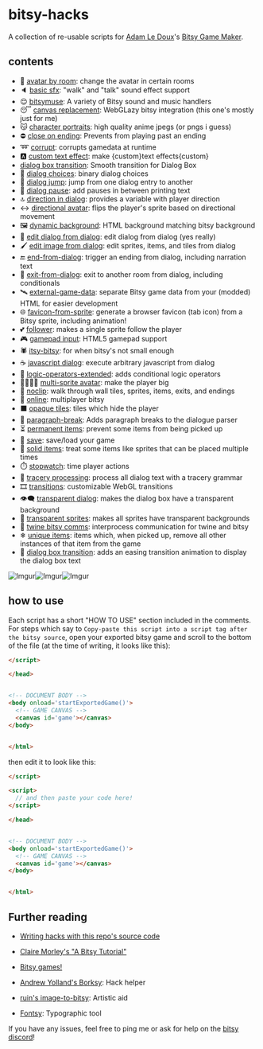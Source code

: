 # bitsy-hacks

A collection of re-usable scripts for [Adam Le Doux](https://twitter.com/adamledoux)'s [Bitsy Game Maker](https://ledoux.itch.io/bitsy).

## contents

-   👥 [avatar by room](/dist/avatar-by-room.js): change the avatar in certain rooms
-   🔈 [basic sfx](/dist/basic-sfx.js): "walk" and "talk" sound effect support
-   😌 [bitsymuse](/dist/bitsymuse.js): A variety of Bitsy sound and music handlers
-   😴 [canvas replacement](/dist/canvas-replacement.js): WebGLazy bitsy integration (this one's mostly just for me)
-   😽 [character portraits](/dist/character-portraits.js): high quality anime jpegs (or pngs i guess)
-   ⛔️ [close on ending](/dist/close-on-ending.js): Prevents from playing past an ending
-   ➿ [corrupt](/dist/corrupt.js): corrupts gamedata at runtime
-   🅰 [custom text effect](/dist/custom-text-effect.js): make {custom}text effects{custom}
-   [dialog box transition](/dist/dialog-box-transition.js): Smooth transition for Dialog Box
-   🔀 [dialog choices](/dist/dialog-choices.js): binary dialog choices
-   🚀 [dialog jump](/dist/dialog-jump.js): jump from one dialog entry to another
-   💬 [dialog pause](/dist/dialog-pause.js): add pauses in between printing text
-   🔝 [direction in dialog](/dist/direction-in-dialog.js): provides a variable with player direction
-   ↔ [directional avatar](/dist/directional-avatar.js): flips the player's sprite based on directional movement
-   🖼 [dynamic background](/dist/dynamic-background.js): HTML background matching bitsy background
-   📝 [edit dialog from dialog](/dist/edit-dialog-from-dialog.js): edit dialog from dialog (yes really)
-   🖌 [edit image from dialog](/dist/edit-image-from-dialog.js): edit sprites, items, and tiles from dialog
-   🔚 [end-from-dialog](/dist/end-from-dialog.js): trigger an ending from dialog, including narration text
-   🚪 [exit-from-dialog](/dist/exit-from-dialog.js): exit to another room from dialog, including conditionals
-   🛰 [external-game-data](/dist/external-game-data.js): separate Bitsy game data from your (modded) HTML for easier development
-   🌐 [favicon-from-sprite](/dist/favicon-from-sprite.js): generate a browser favicon (tab icon) from a Bitsy sprite, including animation!
-   💕 [follower](/dist/follower.js): makes a single sprite follow the player
-   🎮 [gamepad input](/dist/gamepad-input.js): HTML5 gamepad support
-   🕷 [itsy-bitsy](/dist/itsy-bitsy.js): for when bitsy's not small enough
-   ☕ [javascript dialog](/dist/javascript-dialog.js): execute arbitrary javascript from dialog
-   🔀 [logic-operators-extended](/dist/logic-operators-extended.js): adds conditional logic operators
-   👨‍👨‍👧‍👧 [multi-sprite avatar](/dist/multi-sprite-avatar.js): make the player big
-   📎 [noclip](/dist/noclip.js): walk through wall tiles, sprites, items, exits, and endings
-   🔄 [online](/dist/online.js): multiplayer bitsy
-   ⬛ [opaque tiles](/dist/opaque-tiles.js): tiles which hide the player
-   📃 [paragraph-break](/dist/paragraph-break.js): Adds paragraph breaks to the dialogue parser
-   ⏳ [permanent items](/dist/permanent-items.js): prevent some items from being picked up
-   💾 [save](/dist/save.js): save/load your game
-   🛑 [solid items](/dist/solid-items.js): treat some items like sprites that can be placed multiple times
-   ⏱️ [stopwatch](/dist/stopwatch.js): time player actions
-   🏰 [tracery processing](/dist/tracery-processing.js): process all dialog text with a tracery grammar
-   🎞 [transitions](/dist/transitions.js): customizable WebGL transitions
-   👁️‍🗨️ [transparent dialog](/dist/transparent-dialog.js): makes the dialog box have a transparent background
-   🏁 [transparent sprites](/dist/transparent-sprites.js): makes all sprites have transparent backgrounds
-   💱 [twine bitsy comms](/dist/twine-bitsy-comms.js): interprocess communication for twine and bitsy
-   ❄ [unique items](/dist/unique-items.js): items which, when picked up, remove all other instances of that item from the game
-   🔁 [dialog box transition](/dist/dialog-box-transition.js): adds an easing transition animation to display the dialog box text

![Imgur](https://i.imgur.com/peRLLHn.gif)![Imgur](https://i.imgur.com/yg81aH2.gif)![Imgur](https://i.imgur.com/r7AUHX4.gif)

## how to use

Each script has a short "HOW TO USE" section included in the comments. For steps which say to `Copy-paste this script into a script tag after the bitsy source`, open your exported bitsy game and scroll to the bottom of the file (at the time of writing, it looks like this):

```html
</script>

</head>


<!-- DOCUMENT BODY -->
<body onload='startExportedGame()'>
  <!-- GAME CANVAS -->
  <canvas id='game'></canvas>
</body>


</html>
```

then edit it to look like this:

```html
</script>

<script>
  // and then paste your code here!
</script>

</head>


<!-- DOCUMENT BODY -->
<body onload='startExportedGame()'>
  <!-- GAME CANVAS -->
  <canvas id='game'></canvas>
</body>


</html>
```

## Further reading

-   [Writing hacks with this repo's source code](https://github.com/seleb/bitsy-hacks/wiki)
-   [Claire Morley's "A Bitsy Tutorial"](http://www.shimmerwitch.space/bitsyTutorial)
-   [Bitsy games!](https://itch.io/games/tag-bitsy)

-   [Andrew Yolland's Borksy](https://ayolland.itch.io/borksy): Hack helper
-   [ruin's image-to-bitsy](https://ruin.itch.io/image-to-bitsy): Artistic aid
-   [Fontsy](https://seansleblanc.itch.io/Fontsy): Typographic tool

If you have any issues, feel free to ping me or ask for help on the [bitsy discord](https://discordapp.com/invite/9rAjhtr)!
